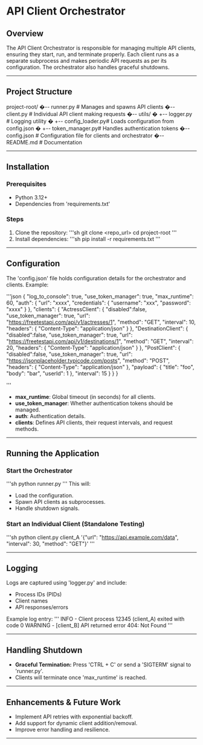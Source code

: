 # API Client Orchestrator

## Overview
The API Client Orchestrator is responsible for managing multiple API clients, ensuring they start, run, and terminate properly. Each client runs as a separate subprocess and makes periodic API requests as per its configuration. The orchestrator also handles graceful shutdowns.

---

## Project Structure

project-root/
�-- runner.py		# Manages and spawns API clients
�-- client.py		# Individual API client making requests
�-- utils/
�   +-- logger.py	# Logging utility
�   +-- config_loader.py# Loads configuration from config.json
�   +-- token_manager.py# Handles authentication tokens
�-- config.json		# Configuration file for clients and orchestrator
�-- README.md		# Documentation


---

## Installation
### Prerequisites
- Python 3.12+
- Dependencies from 'requirements.txt'

### Steps
1. Clone the repository:
   '''sh
   git clone <repo_url>
   cd project-root
   '''
2. Install dependencies:
   '''sh
   pip install -r requirements.txt
   '''

---

## Configuration
The 'config.json' file holds configuration details for the orchestrator and clients. Example:

'''json
{
  "log_to_console": true,
  "use_token_manager": true,
  "max_runtime": 60, 
  "auth": {
    "url": "xxxx",
    "credentials": {
        "username": "xxx",
        "password": "xxxx"
    }
  },
  "clients": {
    "ActressClient": {
      "disabled":false,
      "use_token_manager": true,
      "url": "https://freetestapi.com/api/v1/actresses/1",
      "method": "GET",
      "interval": 10,
      "headers": {
        "Content-Type": "application/json"
      }
    },
    "DestinationClient": {
      "disabled":false,
      "use_token_manager": true,
      "url": "https://freetestapi.com/api/v1/destinations/1",
      "method": "GET",
      "interval": 20,
      "headers": {
        "Content-Type": "application/json"
      }
    },
    "PostClient": {
            "disabled":false,
            "use_token_manager": true,
            "url": "https://jsonplaceholder.typicode.com/posts",
            "method": "POST",
            "headers": {
                "Content-Type": "application/json"
            },
            "payload": {
                "title": "foo",
                "body": "bar",
                "userId": 1
            },
            "interval": 15
        }
  }
}

'''

- **max_runtime**: Global timeout (in seconds) for all clients.
- **use_token_manager**: Whether authentication tokens should be managed.
- **auth**: Authentication details.
- **clients**: Defines API clients, their request intervals, and request methods.

---

## Running the Application
### Start the Orchestrator
'''sh
python runner.py
'''
This will:
- Load the configuration.
- Spawn API clients as subprocesses.
- Handle shutdown signals.

### Start an Individual Client (Standalone Testing)
'''sh
python client.py client_A '{"url": "https://api.example.com/data", "interval": 30, "method": "GET"}'
'''

---

## Logging
Logs are captured using 'logger.py' and include:
- Process IDs (PIDs)
- Client names
- API responses/errors

Example log entry:
'''
INFO - Client process 12345 (client_A) exited with code 0
WARNING - [client_B] API returned error 404: Not Found
'''

---

## Handling Shutdown
- **Graceful Termination:** Press 'CTRL + C' or send a 'SIGTERM' signal to 'runner.py'.
- Clients will terminate once 'max_runtime' is reached.

---

## Enhancements & Future Work
- Implement API retries with exponential backoff.
- Add support for dynamic client addition/removal.
- Improve error handling and resilience.

---

